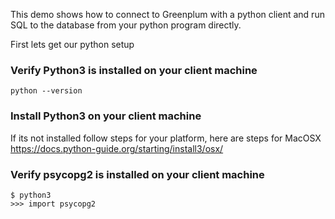 This demo shows how to connect to Greenplum with a python client and run SQL to the database from your python program directly.

First lets get our python setup

### Verify Python3 is installed on your client machine
```
python --version
```
### Install Python3 on your client machine
If its not installed follow steps for your platform, here are steps for MacOSX
https://docs.python-guide.org/starting/install3/osx/

### Verify psycopg2 is installed on your client machine
```
$ python3
>>> import psycopg2
```

